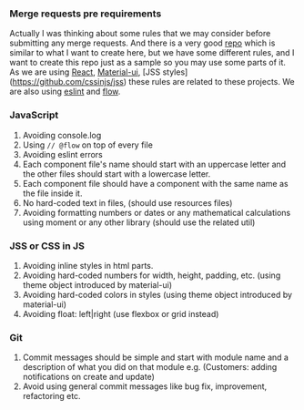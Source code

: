 ### Merge requests pre requirements
Actually I was thinking about some rules that we may consider before submitting any merge requests. And there is a very good [repo](https://github.com/elsewhencode/project-guidelines) which is similar to what I want to create here, but we have some different rules, and I want to create this repo just as a sample so you may use some parts of it.
As we are using [React](https://github.com/facebook/react), [Material-ui](https://github.com/mui-org/material-ui), [JSS styles] (https://github.com/cssinjs/jss) these rules are related to these projects. We are also using [eslint](https://github.com/eslint/eslint) and [flow](https://github.com/facebook/flow).

### JavaScript
1. Avoiding console.log
2. Using `// @flow` on top of every file
3. Avoiding eslint errors
4. Each component file's name should start with an uppercase letter and the other files should start with a lowercase letter.
5. Each component file should have a component with the same name as the file inside it.
6. No hard-coded text in files, (should use resources files)
7. Avoiding formatting numbers or dates or any mathematical calculations using moment or any other library (should use the related util)

### JSS or CSS in JS
1. Avoiding inline styles in html parts.
2. Avoiding hard-coded numbers for width, height, padding, etc. (using theme object introduced by material-ui)
3. Avoiding hard-coded colors in styles (using theme object introduced by material-ui)
4. Avoiding float: left|right (use flexbox or grid instead)

### Git
1. Commit messages should be simple and start with module name and a description of what you did on that module e.g. (Customers: adding notifications on create and update)
2. Avoid using general commit messages like bug fix, improvement, refactoring etc.
